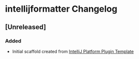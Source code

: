 <!-- Keep a Changelog guide -> https://keepachangelog.com -->

# intellijformatter Changelog

## [Unreleased]
### Added
- Initial scaffold created from [IntelliJ Platform Plugin Template](https://github.com/JetBrains/intellij-platform-plugin-template)
